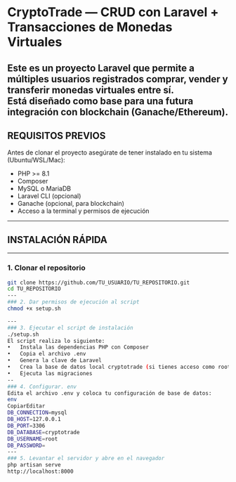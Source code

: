 #  CryptoTrade — CRUD con Laravel + Transacciones de Monedas Virtuales

Este es un proyecto Laravel que permite a múltiples usuarios registrados comprar, vender y transferir monedas virtuales entre sí.  
Está diseñado como base para una futura integración con blockchain (Ganache/Ethereum).
---
## REQUISITOS PREVIOS
Antes de clonar el proyecto asegúrate de tener instalado en tu sistema (Ubuntu/WSL/Mac):
- PHP >= 8.1
- Composer
- MySQL o MariaDB
- Laravel CLI (opcional)
- Ganache (opcional, para blockchain)
- Acceso a la terminal y permisos de ejecución
---
## INSTALACIÓN RÁPIDA
---
### 1. Clonar el repositorio
```bash
git clone https://github.com/TU_USUARIO/TU_REPOSITORIO.git
cd TU_REPOSITORIO
---
### 2. Dar permisos de ejecución al script
chmod +x setup.sh

---
### 3. Ejecutar el script de instalación
./setup.sh
El script realiza lo siguiente:
•	Instala las dependencias PHP con Composer
•	Copia el archivo .env
•	Genera la clave de Laravel
•	Crea la base de datos local cryptotrade (si tienes acceso como root)
•	Ejecuta las migraciones
--
### 4. Configurar. env
Edita el archivo .env y coloca tu configuración de base de datos:
env
CopiarEditar
DB_CONNECTION=mysql
DB_HOST=127.0.0.1
DB_PORT=3306
DB_DATABASE=cryptotrade
DB_USERNAME=root
DB_PASSWORD=
---
### 5. Levantar el servidor y abre en el navegador
php artisan serve
http://localhost:8000
